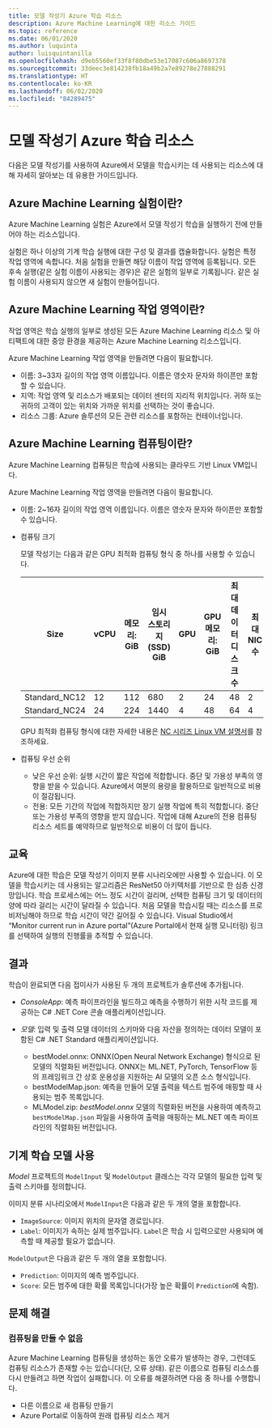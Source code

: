 ```yaml
---
title: 모델 작성기 Azure 학습 리소스
description: Azure Machine Learning에 대한 리소스 가이드
ms.topic: reference
ms.date: 06/01/2020
ms.author: luquinta
author: luisquintanilla
ms.openlocfilehash: d9eb5560ef33f8f80dbe53e17087c606a8697378
ms.sourcegitcommit: 33deec3e814238fb18a49b2a7e89278e27888291
ms.translationtype: HT
ms.contentlocale: ko-KR
ms.lasthandoff: 06/02/2020
ms.locfileid: "84289475"
---
```

# <a name="model-builder-azure-training-resources"></a>모델 작성기 Azure 학습 리소스

다음은 모델 작성기를 사용하여 Azure에서 모델을 학습시키는 데 사용되는 리소스에 대해 자세히 알아보는 데 유용한 가이드입니다.

## <a name="what-is-an-azure-machine-learning-experiment"></a>Azure Machine Learning 실험이란?

Azure Machine Learning 실험은 Azure에서 모델 작성기 학습을 실행하기 전에 만들어야 하는 리소스입니다.

실험은 하나 이상의 기계 학습 실행에 대한 구성 및 결과를 캡슐화합니다. 실험은 특정 작업 영역에 속합니다. 처음 실험을 만들면 해당 이름이 작업 영역에 등록됩니다. 모든 후속 실행(같은 실험 이름이 사용되는 경우)은 같은 실험의 일부로 기록됩니다. 같은 실험 이름이 사용되지 않으면 새 실험이 만들어집니다.

## <a name="what-is-an-azure-machine-learning-workspace"></a>Azure Machine Learning 작업 영역이란?

작업 영역은 학습 실행의 일부로 생성된 모든 Azure Machine Learning 리소스 및 아티팩트에 대한 중앙 환경을 제공하는 Azure Machine Learning 리소스입니다.

Azure Machine Learning 작업 영역을 만들려면 다음이 필요합니다.

- 이름: 3~33자 길이의 작업 영역 이름입니다. 이름은 영숫자 문자와 하이픈만 포함할 수 있습니다.
- 지역: 작업 영역 및 리소스가 배포되는 데이터 센터의 지리적 위치입니다. 귀하 또는 귀하의 고객이 있는 위치와 가까운 위치를 선택하는 것이 좋습니다.
- 리소스 그룹: Azure 솔루션의 모든 관련 리소스를 포함하는 컨테이너입니다.

## <a name="what-is-an-azure-machine-learning-compute"></a>Azure Machine Learning 컴퓨팅이란?

Azure Machine Learning 컴퓨팅은 학습에 사용되는 클라우드 기반 Linux VM입니다.

Azure Machine Learning 작업 영역을 만들려면 다음이 필요합니다.

- 이름: 2~16자 길이의 작업 영역 이름입니다. 이름은 영숫자 문자와 하이픈만 포함할 수 있습니다.
- 컴퓨팅 크기

    모델 작성기는 다음과 같은 GPU 최적화 컴퓨팅 형식 중 하나를 사용할 수 있습니다.

    | Size | vCPU | 메모리: GiB | 임시 스토리지(SSD) GiB | GPU | GPU 메모리: GiB | 최대 데이터 디스크 수 | 최대 NIC 수 |
    |---|---|---|---|---|---|---|---|
    | Standard_NC12   | 12 | 112 | 680  | 2 | 24 | 48 | 2 |
    | Standard_NC24   | 24 | 224 | 1440 | 4 | 48 | 64 | 4 |

    GPU 최적화 컴퓨팅 형식에 대한 자세한 내용은 [NC 시리즈 Linux VM 설명서](https://docs.microsoft.com/azure/virtual-machines/nc-series?toc=/azure/virtual-machines/linux/toc.json&bc=/azure/virtual-machines/linux/breadcrumb/toc.json)를 참조하세요.
- 컴퓨팅 우선 순위

  - 낮은 우선 순위: 실행 시간이 짧은 작업에 적합합니다. 중단 및 가용성 부족의 영향을 받을 수 있습니다. Azure에서 여분의 용량을 활용하므로 일반적으로 비용이 절감됩니다.
  - 전용: 모든 기간의 작업에 적합하지만 장기 실행 작업에 특히 적합합니다. 중단 또는 가용성 부족의 영향을 받지 않습니다. 작업에 대해 Azure의 전용 컴퓨팅 리소스 세트를 예약하므로 일반적으로 비용이 더 많이 듭니다.

## <a name="training"></a>교육

Azure에 대한 학습은 모델 작성기 이미지 분류 시나리오에만 사용할 수 있습니다. 이 모델을 학습시키는 데 사용되는 알고리즘은 ResNet50 아키텍처를 기반으로 한 심층 신경망입니다. 학습 프로세스에는 어느 정도 시간이 걸리며, 선택한 컴퓨팅 크기 및 데이터의 양에 따라 걸리는 시간이 달라질 수 있습니다. 처음 모델을 학습시킬 때는 리소스를 프로비저닝해야 하므로 학습 시간이 약간 길어질 수 있습니다. Visual Studio에서 “Monitor current run in Azure portal”(Azure Portal에서 현재 실행 모니터링) 링크를 선택하여 실행의 진행률을 추적할 수 있습니다.

## <a name="results"></a>결과

학습이 완료되면 다음 접미사가 사용된 두 개의 프로젝트가 솔루션에 추가됩니다.

- *ConsoleApp*: 예측 파이프라인을 빌드하고 예측을 수행하기 위한 시작 코드를 제공하는 C# .NET Core 콘솔 애플리케이션입니다.
- *모델*: 입력 및 출력 모델 데이터의 스키마와 다음 자산을 정의하는 데이터 모델이 포함된 C# .NET Standard 애플리케이션입니다.

  - bestModel.onnx: ONNX(Open Neural Network Exchange) 형식으로 된 모델의 직렬화된 버전입니다. ONNX는 ML.NET, PyTorch, TensorFlow 등의 프레임워크 간 상호 운용성을 지원하는 AI 모델의 오픈 소스 형식입니다.
  - bestModelMap.json: 예측을 만들어 모델 출력을 텍스트 범주에 매핑할 때 사용되는 범주 목록입니다.
  - MLModel.zip: *bestModel.onnx* 모델의 직렬화된 버전을 사용하여 예측하고 `bestModelMap.json` 파일을 사용하여 출력을 매핑하는 ML.NET 예측 파이프라인의 직렬화된 버전입니다.

## <a name="use-the-machine-learning-model"></a>기계 학습 모델 사용

*Model* 프로젝트의 `ModelInput` 및 `ModelOutput` 클래스는 각각 모델의 필요한 입력 및 출력 스키마를 정의합니다.

이미지 분류 시나리오에서 `ModelInput`은 다음과 같은 두 개의 열을 포함합니다.

- `ImageSource`: 이미지 위치의 문자열 경로입니다.
- `Label`: 이미지가 속하는 실제 범주입니다. `Label`은 학습 시 입력으로만 사용되며 예측할 때 제공할 필요가 없습니다.

`ModelOutput`은 다음과 같은 두 개의 열을 포함합니다.

- `Prediction`: 이미지의 예측 범주입니다.
- `Score`: 모든 범주에 대한 확률 목록입니다(가장 높은 확률이 `Prediction`에 속함).

## <a name="troubleshooting"></a>문제 해결

### <a name="cannot-create-compute"></a>컴퓨팅을 만들 수 없음

Azure Machine Learning 컴퓨팅을 생성하는 동안 오류가 발생하는 경우, 그런데도 컴퓨팅 리소스가 존재할 수는 있습니다(단, 오류 상태). 같은 이름으로 컴퓨팅 리소스를 다시 만들려고 하면 작업이 실패합니다. 이 오류를 해결하려면 다음 중 하나를 수행합니다.

- 다른 이름으로 새 컴퓨팅 만들기
- Azure Portal로 이동하여 원래 컴퓨팅 리소스 제거
